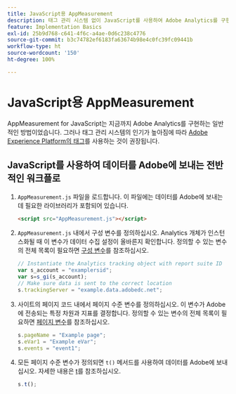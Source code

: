 ```yaml
---
title: JavaScript용 AppMeasurement
description: 태그 관리 시스템 없이 JavaScript를 사용하여 Adobe Analytics를 구현하는 방법을 알아봅니다.
feature: Implementation Basics
exl-id: 25b9d768-c641-4f6c-a4ae-0d6c238c4776
source-git-commit: b3c74782ef6183fa63674b98e4c0fc39fc09441b
workflow-type: ht
source-wordcount: '150'
ht-degree: 100%

---
```


# JavaScript용 AppMeasurement

AppMeasurement for JavaScript는 지금까지 Adobe Analytics를 구현하는 일반적인 방법이었습니다. 그러나 태그 관리 시스템의 인기가 높아짐에 따라 [Adobe Experience Platform의 태그](../launch/overview.md)를 사용하는 것이 권장됩니다.

## JavaScript를 사용하여 데이터를 Adobe에 보내는 전반적인 워크플로

1. `AppMeasurement.js` 파일을 로드합니다. 이 파일에는 데이터를 Adobe에 보내는 데 필요한 라이브러리가 포함되어 있습니다.

   ```html
   <script src="AppMeasurement.js"></script>
   ```

2. `AppMeasurement.js` 내에서 구성 변수를 정의하십시오. Analytics 개체가 인스턴스화될 때 이 변수가 데이터 수집 설정이 올바른지 확인합니다. 정의할 수 있는 변수의 전체 목록이 필요하면 [구성 변수](../vars/config-vars/configuration-variables.md)를 참조하십시오.

   ```js
   // Instantiate the Analytics tracking object with report suite ID
   var s_account = "examplersid";
   var s=s_gi(s_account);
   // Make sure data is sent to the correct location
   s.trackingServer = "example.data.adobedc.net";
   ```

3. 사이트의 페이지 코드 내에서 페이지 수준 변수를 정의하십시오. 이 변수가 Adobe에 전송되는 특정 차원과 지표를 결정합니다. 정의할 수 있는 변수의 전체 목록이 필요하면 [페이지 변수](../vars/page-vars/page-variables.md)를 참조하십시오.

   ```js
   s.pageName = "Example page";
   s.eVar1 = "Example eVar";
   s.events = "event1";
   ```

4. 모든 페이지 수준 변수가 정의되면 `t()` 메서드를 사용하여 데이터를 Adobe에 보내십시오. 자세한 내용은 [t](../vars/functions/t-method.md)를 참조하십시오.

   ```js
   s.t();
   ```
